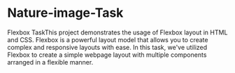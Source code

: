 # Nature-image-Task

Flexbox TaskThis project demonstrates the usage of Flexbox layout in HTML and CSS. Flexbox is a powerful layout model that allows you to create complex and responsive layouts with ease. In this task, we've utilized Flexbox to create a simple webpage layout with multiple components arranged in a flexible manner.
